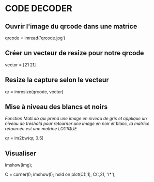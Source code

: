 # CODE DECODER

## Ouvrir l'image du qrcode dans une matrice
qrcode = imread('qrcode.jpg')

## Créer un vecteur de resize pour notre qrcode
vector = [21 21]

## Resize la capture selon le vecteur
qr = imresize(qrcode, vector)

## Mise à niveau des blancs et noirs
*Fonction MatLab qui prend une image en niveau de gris et applique un niveau de treshold pour retourner une image
 en noir et blanc, la matrice retournée est une matrice LOGIQUE*

qr = im2bw(qr, 0.5)


## Visualiser
imshow(img);



C = corner(I);
imshow(I);
hold on
plot(C(:,1), C(:,2), 'r*');
